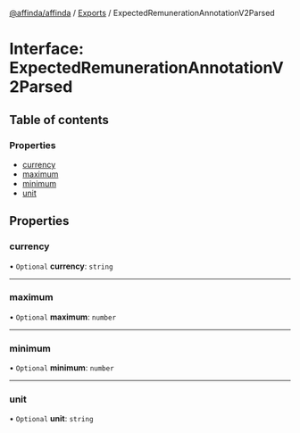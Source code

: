 [@affinda/affinda](../README.md) / [Exports](../modules.md) / ExpectedRemunerationAnnotationV2Parsed

# Interface: ExpectedRemunerationAnnotationV2Parsed

## Table of contents

### Properties

- [currency](ExpectedRemunerationAnnotationV2Parsed.md#currency)
- [maximum](ExpectedRemunerationAnnotationV2Parsed.md#maximum)
- [minimum](ExpectedRemunerationAnnotationV2Parsed.md#minimum)
- [unit](ExpectedRemunerationAnnotationV2Parsed.md#unit)

## Properties

### currency

• `Optional` **currency**: `string`

___

### maximum

• `Optional` **maximum**: `number`

___

### minimum

• `Optional` **minimum**: `number`

___

### unit

• `Optional` **unit**: `string`

